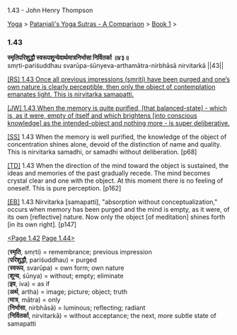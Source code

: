 1.43 - John Henry Thompson 

[Yoga](../../../yoga.html)‎ > ‎[Patanjali's Yoga Sutras - A Comparison](../../patanjani.html)‎ > ‎[Book 1](../book-1.html)‎ > ‎

### 1.43

**स्मृतिपरिशुद्धौ स्वरूपशून्येवार्थमात्रनिर्भासा निर्वितर्का ॥४३॥**  
smṛti-pariśuddhau svarūpa-śūnyeva-arthamātra-nirbhāsā nirvitarkā ||43||  
  
  
[\[RS\] 1.43 Once all previous impressions (smriti) have been purged and one’s own nature is clearly perceptible, then only the object of contemplation emanates light. This is nirvitarka samapatti.](http://www.ashtangayoga.info/philosophy/yoga-sutra-patanjali/chapter-1/item/smriti-parishuddhau-svarupa-shunyeva-arthamatra/)  
  
[\[JW\] 1.43 When the memory is quite purified, \[that balanced-state\] - which is, as it were, empty of itself and which brightens \[into conscious knowledge\] as the intended-object and nothing more - is super deliberative.](http://books.google.com/books?id=YzFImjtOxUwC&pg=PA82&ci=143%2C631%2C759%2C105&source=bookclip)  
  
[\[SS\]](http://www.amazon.com/Yoga-Sutras-Patanjali-Commentary-Satchidananda/dp/0932040381) 1.43 When the memory is well purified, the knowledge of the object of concentration shines alone, devoid of the distinction of name and quality. This is nirvitarka samadhi, or samadhi without deliberation. \[p68\]  
  
[\[TD\]](http://www.amazon.com/Heart-Yoga-Developing-Personal-Practice/dp/089281764X/ref=sr_1_5?ie=UTF8&qid=1326228195&sr=8-5) 1.43 When the direction of the mind toward the object is sustained, the ideas and memories of the past gradually recede. The mind becomes crystal clear and one with the object. At this moment there is no feeling of oneself. This is pure perception. \[p162\]  
  
[\[EB\]](http://www.amazon.com/Yoga-Sutras-Patanjali-Translation-Commentary/dp/0865477361/ref=sr_1_1?ie=UTF8&s=books&qid=1250508322&sr=1-1) 1.43 Nirvitarka \[samapatti\], "absorption without conceptualization," occurs when memory has been purged and the mind is empty, as it were, of its own \[reflective\] nature. Now only the object \[of meditation\] shines forth \[in its own right\]. \[p147\]  
  
  
[<Page 1.42](142.html)  [Page 1.44>](144.html)  
  
  

(**स्मृति**, smṛti) = remembrance; previous impression  
(**परिशुद्धौ**, pariśuddhau) = purged  
(**स्वरूप**, svarūpa) = own form; own nature  
(**शून्य**, śūnya) = without; empty; eliminate  
(**इव**, iva) = as if  
(**अर्थ**, artha) = image; picture; object; truth  
(**मात्र**, mātra) = only  
(**निर्भासा**, nirbhāsā) = luminous; reflecting; radiant  
(**निर्वितर्का**, nirvitarkā) = without acceptance; the next, more subtle state of samapatti

